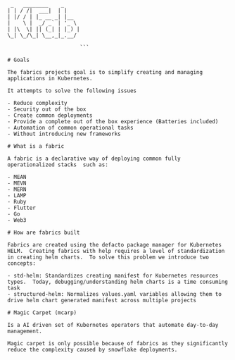 ```
 _   ________    _     
| | / /|  ___|  | |    
| |/ / | |_ __ _| |__  
|    \ |  _/ _` | '_ \ 
| |\  \| || (_| | |_) |
\_| \_/\_| \__,_|_.__/ 
                       
                       ```

# Goals

The fabrics projects goal is to simplify creating and managing applications in Kubernetes.

It attempts to solve the following issues

- Reduce complexity
- Security out of the box
- Create common deployments 
- Provide a complete out of the box experience (Batteries included)
- Automation of common operational tasks
- Without introducing new frameworks

# What is a fabric

A fabric is a declarative way of deploying common fully operationalized stacks  such as:

- MEAN
- MEVN
- MERN
- LAMP
- Ruby
- Flutter
- Go
- Web3

# How are fabrics built

Fabrics are created using the defacto package manager for Kubernetes HELM.  Creating fabrics with help requires a level of standardization in creating helm charts.  To solve this problem we introduce two concepts:

- std-helm: Standardizes creating manifest for Kubernetes resources types.  Today, debugging/understanding helm charts is a time consuming task
- structured-helm: Normalizes values.yaml variables allowing them to drive helm chart generated manifest across multiple projects

# Magic Carpet (mcarp)

Is a AI driven set of Kubernetes operators that automate day-to-day management.

Magic carpet is only possible because of fabrics as they significantly reduce the complexity caused by snowflake deployments.





